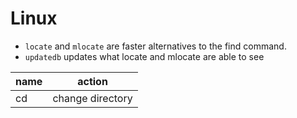 Linux
=====

- `locate` and `mlocate` are faster alternatives to the find command.
- `updatedb` updates what locate and mlocate are able to see

| name | action           |
| ---  | ----             |
| cd   | change directory |

